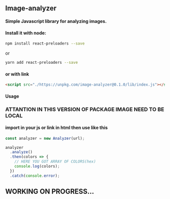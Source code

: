 ## Image-analyzer

#### Simple Javascript library for analyzing images.

#### Install it with node:

```bash
npm install react-preloaders --save
```

or

```bash
yarn add react-preloaders --save
```

#### or with link

```html
<script src="./https://unpkg.com/image-analyzer@0.1.0/lib/index.js"></script>
```

#### Usage

### ATTANTION IN THIS VERSION OF PACKAGE IMAGE NEED TO BE LOCAL

#### import in your js or link in html then use like this 

```js
const analyzer = new Analyzer(url);

analyzer
  .analyze()
  .then(colors => {
    // HERE YOU GOT ARRAY OF COLORS(hex)
    console.log(colors);
  })
  .catch(console.error);
```

## WORKING ON PROGRESS...
